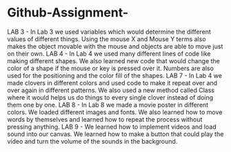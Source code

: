 # Github-Assignment-
LAB 3 - In Lab 3 we used variables which would determine the different values of different things. Using the mouse X and Mouse Y terms also makes the object movable with the mouse and objects are able to move just on their own. 
LAB 4 - In Lab 4 we used many different lines of code like making different shapes. We also learned new code that would change the color of a shape if the mouse or key is pressed over it. Numbers are also used for the positioning and the color fill of the shapes. 
LAB 7 - In Lab 4 we made clovers in different colors and used code to make it repeat over and over again in different patterns. We also used a new method called Class where it would helps us do things to every single clover instead of doing them one by one. 
LAB 8 - In Lab 8 we made a movie poster in different colors. We loaded different images and fonts. We also learned how to move words by themselves and learned how to repeat the process without pressing anything. 
LAB 9 - We learned how to implement videos and load sound into our canvas. We learned how to make a button that could play the video and turn the volume of the sounds in the background.
